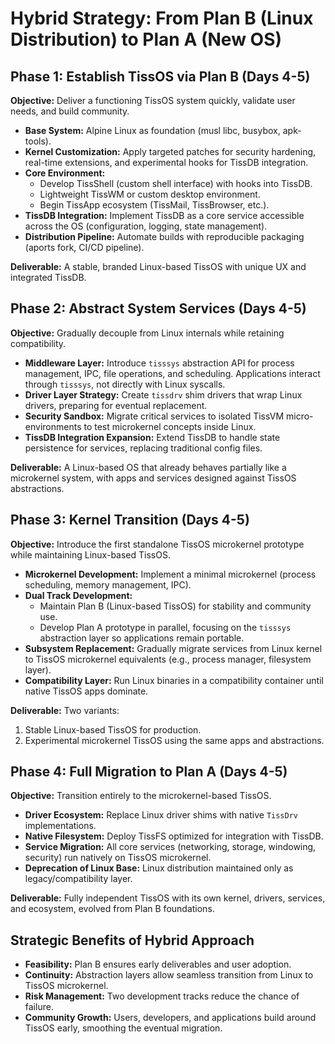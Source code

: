 # Hybrid Strategy: From Plan B (Linux Distribution) to Plan A (New OS)

## Phase 1: Establish TissOS via Plan B (Days 4-5)

**Objective:** Deliver a functioning TissOS system quickly, validate user needs, and build community.

*   **Base System:** Alpine Linux as foundation (musl libc, busybox, apk-tools).
*   **Kernel Customization:** Apply targeted patches for security hardening, real-time extensions, and experimental hooks for TissDB integration.
*   **Core Environment:**
    *   Develop TissShell (custom shell interface) with hooks into TissDB.
    *   Lightweight TissWM or custom desktop environment.
    *   Begin TissApp ecosystem (TissMail, TissBrowser, etc.).
*   **TissDB Integration:** Implement TissDB as a core service accessible across the OS (configuration, logging, state management).
*   **Distribution Pipeline:** Automate builds with reproducible packaging (aports fork, CI/CD pipeline).

**Deliverable:** A stable, branded Linux-based TissOS with unique UX and integrated TissDB.

## Phase 2: Abstract System Services (Days 4-5)

**Objective:** Gradually decouple from Linux internals while retaining compatibility.

*   **Middleware Layer:** Introduce `tisssys` abstraction API for process management, IPC, file operations, and scheduling. Applications interact through `tisssys`, not directly with Linux syscalls.
*   **Driver Layer Strategy:** Create `tissdrv` shim drivers that wrap Linux drivers, preparing for eventual replacement.
*   **Security Sandbox:** Migrate critical services to isolated TissVM micro-environments to test microkernel concepts inside Linux.
*   **TissDB Integration Expansion:** Extend TissDB to handle state persistence for services, replacing traditional config files.

**Deliverable:** A Linux-based OS that already behaves partially like a microkernel system, with apps and services designed against TissOS abstractions.

## Phase 3: Kernel Transition (Days 4-5)

**Objective:** Introduce the first standalone TissOS microkernel prototype while maintaining Linux-based TissOS.

*   **Microkernel Development:** Implement a minimal microkernel (process scheduling, memory management, IPC).
*   **Dual Track Development:**
    *   Maintain Plan B (Linux-based TissOS) for stability and community use.
    *   Develop Plan A prototype in parallel, focusing on the `tisssys` abstraction layer so applications remain portable.
*   **Subsystem Replacement:** Gradually migrate services from Linux kernel to TissOS microkernel equivalents (e.g., process manager, filesystem layer).
*   **Compatibility Layer:** Run Linux binaries in a compatibility container until native TissOS apps dominate.

**Deliverable:** Two variants:
1.  Stable Linux-based TissOS for production.
2.  Experimental microkernel TissOS using the same apps and abstractions.

## Phase 4: Full Migration to Plan A (Days 4-5)

**Objective:** Transition entirely to the microkernel-based TissOS.

*   **Driver Ecosystem:** Replace Linux driver shims with native `TissDrv` implementations.
*   **Native Filesystem:** Deploy TissFS optimized for integration with TissDB.
*   **Service Migration:** All core services (networking, storage, windowing, security) run natively on TissOS microkernel.
*   **Deprecation of Linux Base:** Linux distribution maintained only as legacy/compatibility layer.

**Deliverable:** Fully independent TissOS with its own kernel, drivers, services, and ecosystem, evolved from Plan B foundations.

## Strategic Benefits of Hybrid Approach

*   **Feasibility:** Plan B ensures early deliverables and user adoption.
*   **Continuity:** Abstraction layers allow seamless transition from Linux to TissOS microkernel.
*   **Risk Management:** Two development tracks reduce the chance of failure.
*   **Community Growth:** Users, developers, and applications build around TissOS early, smoothing the eventual migration.
